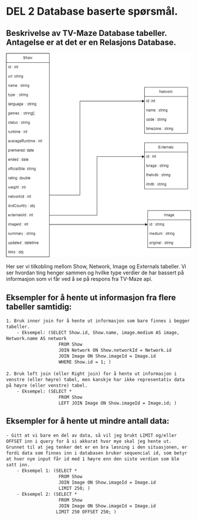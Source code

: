 # DEL 2 Database baserte spørsmål.


## Beskrivelse av TV-Maze Database tabeller. Antagelse er at det er en Relasjons Database.


![Drag Racing](./resources/Database-table-connection.png)

Her ser vi tilkobling mellom Show, Network, Image og Externals tabeller. Vi ser hvordan ting henger sammen og hvilke type verdier de har bassert på informasjon som vi får ved å se på respons fra TV-Maze api.
## Eksempler for å hente ut informasjon fra flere  tabeller samtidig:
    1. Bruk inner join for å hente ut informasjon som bare finnes i begger tabeller. 
        - Eksempel: (SELECT Show.id, Show.name, image.medium AS image, Network.name AS network
                        FROM Show
                        JOIN Network ON Show.networkId = Network.id
                        JOIN Image ON Show.imageId = Image.id
                        WHERE Show.id = 1; )

    2. Bruk left join (eller Right join) for å hente ut informasjon i venstre (eller høyre) tabel, men kanskje har ikke representativ data på høyre (eller venstre) tabel.
        - Eksempel: (SELECT *
                        FROM Show
                        LEFT JOIN Image ON Show.imageId = Image.id; )
## Eksempler for å hente ut mindre antall data:
    - Gitt at vi bare en del av data, så vil jeg brukt LIMIT og/eller OFFSET inn i query for å si akkurat hvor mye skal jeg hente ut. Grunnet til at jeg tenker det er en bra løsning i den situasjonen, er fordi data som finnes inn i databasen bruker sequencial id, som betyr at hver nye input får id med 1 høyre enn den siste verdien som ble satt inn.
        - Eksempel 1: (SELECT *
                        FROM Show
                        JOIN Image ON Show.imageId = Image.id
                        LIMIT 250; )
        - Eksempel 2: (SELECT *
                        FROM Show
                        JOIN Image ON Show.imageId = Image.id
                       LIMIT 250 OFFSET 250; ) 
